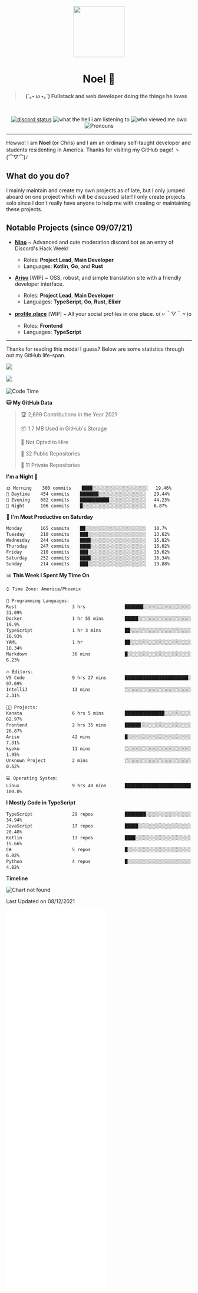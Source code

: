 <div align='center'>
  <div align='center'>
    <img
      src='https://cdn.floofy.dev/art/icons/icon_cinnamonserval.png'
      width='138'
      height='138'
    />
  </div>
  <h1>Noel 🐾</h1>
  <blockquote><strong>(´｡• ω •｡`) Fullstack and web developer doing the things he loves</strong></blockquote>

  <br />

  <a href='https://discord.com/users/280158289667555328' target='_blank'><img alt="discord status" src="https://dev.discordprofiles.me/badge/status/280158289667555328" /></a>
  <img alt="what the hell i am listening to" src="https://dev.discordprofiles.me/badge/spotify/280158289667555328" />
  <img alt="who viewed me owo" src="https://komarev.com/ghpvc/?username=auguwu" />
  <img alt='Pronouns' src='https://img.shields.io/endpoint?url=https://pronoundb.org/shields/6004d014406af11e4593a013' />
</div>

<hr />

Hewwo! I am **Noel** (or Chris) and I am an ordinary self-taught developer and students residenting in America. Thanks for visiting my GitHub page! ヽ(⌒▽⌒)ﾉ

## What do you do?
I mainly maintain and create my own projects as of late, but I only jumped aboard on one project which will be discussed later! I only create projects
solo since I don't really have anyone to help me with creating or maintaining these projects.

## Notable Projects (since 09/07/21)
- [**Nino**](https://nino.sh) ~ Advanced and cute moderation discord bot as an entry of Discord's Hack Week!
  - Roles: **Project Lead**, **Main Developer**
  - Languages: **Kotlin**, **Go**, and **Rust**

- [**Arisu**](https://arisu.land) [WIP] ~ OSS, robust, and simple translation site with a friendly developer interface.
  - Roles: **Project Lead**, **Main Developer**
  - Languages: **TypeScript**, **Go**, **Rust**, **Elixir**

- [**profile.place**](https://profile.place) [WIP] ~ All your social profiles in one place. o(〃＾▽＾〃)o
  - Roles: **Frontend**
  - Languages: **TypeScript**

---

Thanks for reading this modal I guess? Below are some statistics through out my GitHub life-span.

![](https://github-readme-stats.vercel.app/api?username=auguwu&count_private=true&show_icons=true&theme=gruvbox)

![](https://github-readme-stats.vercel.app/api/top-langs/?username=auguwu&layout=compact&theme=gruvbox)

<!--START_SECTION:waka-->
![Code Time](http://img.shields.io/badge/Code%20Time-2%2C481%20hrs%2021%20mins-blue)

**🐱 My GitHub Data** 

> 🏆 2,699 Contributions in the Year 2021
 > 
> 📦 1.7 MB Used in GitHub's Storage 
 > 
> 🚫 Not Opted to Hire
 > 
> 📜 32 Public Repositories 
 > 
> 🔑 11 Private Repositories  
 > 
**I'm a Night 🦉** 

```text
🌞 Morning    300 commits    ████░░░░░░░░░░░░░░░░░░░░░   19.46% 
🌆 Daytime    454 commits    ███████░░░░░░░░░░░░░░░░░░   29.44% 
🌃 Evening    682 commits    ███████████░░░░░░░░░░░░░░   44.23% 
🌙 Night      106 commits    █░░░░░░░░░░░░░░░░░░░░░░░░   6.87%

```
📅 **I'm Most Productive on Saturday** 

```text
Monday       165 commits    ██░░░░░░░░░░░░░░░░░░░░░░░   10.7% 
Tuesday      210 commits    ███░░░░░░░░░░░░░░░░░░░░░░   13.62% 
Wednesday    244 commits    ████░░░░░░░░░░░░░░░░░░░░░   15.82% 
Thursday     247 commits    ████░░░░░░░░░░░░░░░░░░░░░   16.02% 
Friday       210 commits    ███░░░░░░░░░░░░░░░░░░░░░░   13.62% 
Saturday     252 commits    ████░░░░░░░░░░░░░░░░░░░░░   16.34% 
Sunday       214 commits    ███░░░░░░░░░░░░░░░░░░░░░░   13.88%

```


📊 **This Week I Spent My Time On** 

```text
⌚︎ Time Zone: America/Phoenix

💬 Programming Languages: 
Rust                     3 hrs               ███████░░░░░░░░░░░░░░░░░░   31.09% 
Docker                   1 hr 55 mins        █████░░░░░░░░░░░░░░░░░░░░   19.9% 
TypeScript               1 hr 3 mins         ██░░░░░░░░░░░░░░░░░░░░░░░   10.93% 
YAML                     1 hr                ██░░░░░░░░░░░░░░░░░░░░░░░   10.34% 
Markdown                 36 mins             █░░░░░░░░░░░░░░░░░░░░░░░░   6.23%

🔥 Editors: 
VS Code                  9 hrs 27 mins       ████████████████████████░   97.69% 
IntelliJ                 13 mins             ░░░░░░░░░░░░░░░░░░░░░░░░░   2.31%

🐱‍💻 Projects: 
Kanata                   6 hrs 5 mins        ███████████████░░░░░░░░░░   62.97% 
Frontend                 2 hrs 35 mins       ██████░░░░░░░░░░░░░░░░░░░   26.87% 
Arisu                    42 mins             █░░░░░░░░░░░░░░░░░░░░░░░░   7.31% 
kyoko                    11 mins             ░░░░░░░░░░░░░░░░░░░░░░░░░   1.95% 
Unknown Project          2 mins              ░░░░░░░░░░░░░░░░░░░░░░░░░   0.52%

💻 Operating System: 
Linux                    9 hrs 40 mins       █████████████████████████   100.0%

```

**I Mostly Code in TypeScript** 

```text
TypeScript               29 repos            ████████░░░░░░░░░░░░░░░░░   34.94% 
JavaScript               17 repos            █████░░░░░░░░░░░░░░░░░░░░   20.48% 
Kotlin                   13 repos            ████░░░░░░░░░░░░░░░░░░░░░   15.66% 
C#                       5 repos             █░░░░░░░░░░░░░░░░░░░░░░░░   6.02% 
Python                   4 repos             █░░░░░░░░░░░░░░░░░░░░░░░░   4.82%

```


**Timeline**

![Chart not found](https://raw.githubusercontent.com/auguwu/auguwu/master/charts/bar_graph.png) 


 Last Updated on 08/12/2021
<!--END_SECTION:waka-->

![](./github-metrics.svg)
